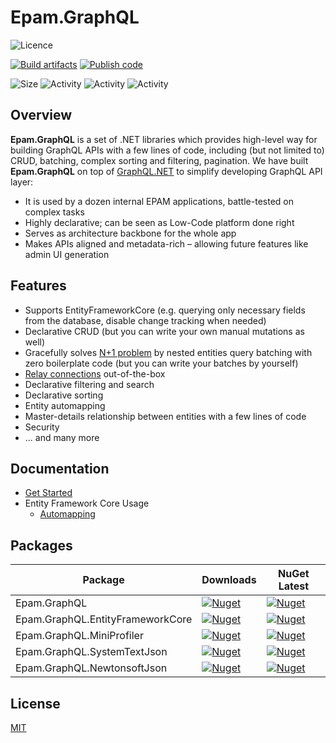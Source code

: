 # Epam.GraphQL
![Licence](https://img.shields.io/github/license/epam/epam-graphql.svg)

[![Build artifacts](https://github.com/epam/epam-graphql/actions/workflows/build.yml/badge.svg)](https://github.com/epam/epam-graphql/actions/workflows/build.yml)
[![Publish code](https://github.com/epam/epam-graphql/actions/workflows/publish.yml/badge.svg)](https://github.com/epam/epam-graphql/actions/workflows/publish.yml)

![Size](https://img.shields.io/github/repo-size/epam/epam-graphql.svg)
![Activity](https://img.shields.io/github/commit-activity/w/epam/epam-graphql)
![Activity](https://img.shields.io/github/commit-activity/m/epam/epam-graphql)
![Activity](https://img.shields.io/github/commit-activity/y/epam/epam-graphql)

## Overview

**Epam.GraphQL** is a set of .NET libraries which provides high-level way for building GraphQL APIs with a few lines of code, including (but not limited to) CRUD, batching, complex sorting and filtering, pagination.
We have built **Epam.GraphQL** on top of [GraphQL.NET](https://github.com/graphql-dotnet/graphql-dotnet/) to simplify developing GraphQL API layer:
  * It is used by a dozen internal EPAM applications, battle-tested on complex tasks
  * Highly declarative; can be seen as Low-Code platform done right
  * Serves as architecture backbone for the whole app
  * Makes APIs aligned and metadata-rich – allowing future features like admin UI generation
 
## Features

* Supports EntityFrameworkCore (e.g. querying only necessary fields from the database, disable change tracking when needed)
* Declarative CRUD (but you can write your own manual mutations as well)
* Gracefully solves [N+1 problem](https://medium.com/the-marcy-lab-school/what-is-the-n-1-problem-in-graphql-dd4921cb3c1a) by nested entities query batching with zero boilerplate code (but you can write your batches by yourself)
* [Relay connections](https://relay.dev/graphql/connections.htm) out-of-the-box
* Declarative filtering and search
* Declarative sorting
* Entity automapping
* Master-details relationship between entities with a few lines of code
* Security
* ... and many more

## Documentation

* [Get Started](docs/01-get-started.md)
* Entity Framework Core Usage
  * [Automapping](docs/02-ef-core/01.automapping.md)

## Packages

| Package                          | Downloads                                                                                                                                     | NuGet Latest                                                                                                                                 |
| -------------------------------- | --------------------------------------------------------------------------------------------------------------------------------------------- | -------------------------------------------------------------------------------------------------------------------------------------------- |
| Epam.GraphQL                     | [![Nuget](https://img.shields.io/nuget/dt/Epam.GraphQL)](https://www.nuget.org/packages/Epam.GraphQL)                                         | [![Nuget](https://img.shields.io/nuget/v/Epam.GraphQL)](https://www.nuget.org/packages/Epam.GraphQL)                                         |
| Epam.GraphQL.EntityFrameworkCore | [![Nuget](https://img.shields.io/nuget/dt/Epam.GraphQL.EntityFrameworkCore)](https://www.nuget.org/packages/Epam.GraphQL.EntityFrameworkCore) | [![Nuget](https://img.shields.io/nuget/v/Epam.GraphQL.EntityFrameworkCore)](https://www.nuget.org/packages/Epam.GraphQL.EntityFrameworkCore) |
| Epam.GraphQL.MiniProfiler        | [![Nuget](https://img.shields.io/nuget/dt/Epam.GraphQL.MiniProfiler)](https://www.nuget.org/packages/Epam.GraphQL.MiniProfiler)               | [![Nuget](https://img.shields.io/nuget/v/Epam.GraphQL.MiniProfiler)](https://www.nuget.org/packages/Epam.GraphQL.MiniProfiler)               |
| Epam.GraphQL.SystemTextJson      | [![Nuget](https://img.shields.io/nuget/dt/Epam.GraphQL.SystemTextJson)](https://www.nuget.org/packages/Epam.GraphQL.SystemTextJson)           | [![Nuget](https://img.shields.io/nuget/v/Epam.GraphQL.SystemTextJson)](https://www.nuget.org/packages/Epam.GraphQL.SystemTextJson)           |
| Epam.GraphQL.NewtonsoftJson      | [![Nuget](https://img.shields.io/nuget/dt/Epam.GraphQL.NewtonsoftJson)](https://www.nuget.org/packages/Epam.GraphQL.NewtonsoftJson)           | [![Nuget](https://img.shields.io/nuget/v/Epam.GraphQL.NewtonsoftJson)](https://www.nuget.org/packages/Epam.GraphQL.NewtonsoftJson)           |


## License
[MIT](LICENSE.md)